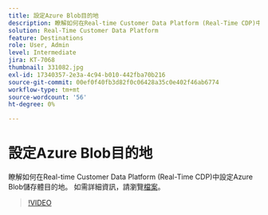 ```yaml
---
title: 設定Azure Blob目的地
description: 瞭解如何在Real-time Customer Data Platform (Real-Time CDP)中設定Azure Blob儲存體目的地。
solution: Real-Time Customer Data Platform
feature: Destinations
role: User, Admin
level: Intermediate
jira: KT-7068
thumbnail: 331082.jpg
exl-id: 17340357-2e3a-4c94-b010-442fba70b216
source-git-commit: 00ef0f40fb3d82f0c06428a35c0e402f46ab6774
workflow-type: tm+mt
source-wordcount: '56'
ht-degree: 0%

---
```


# 設定Azure Blob目的地

瞭解如何在Real-time Customer Data Platform (Real-Time CDP)中設定Azure Blob儲存體目的地。 如需詳細資訊，請瀏覽[檔案](https://experienceleague.adobe.com/docs/experience-platform/destinations/catalog/cloud-storage/azure-blob.html)。

>[!VIDEO](https://video.tv.adobe.com/v/331082/?learn=on)

